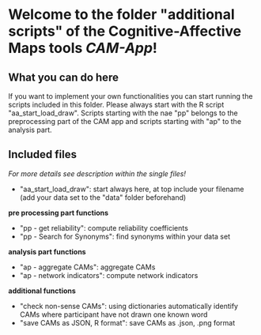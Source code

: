 Welcome to the folder "additional scripts" of the Cognitive-Affective Maps tools *CAM-App*!
======================================================

## What you can do here

If you want to implement your own functionalities you can start running the scripts included in this folder. Please always start with the R script "aa_start_load_draw". Scripts starting with the nae "pp" belongs to the preprocessing part of the CAM app and scripts starting with "ap" to the analysis part. 


## Included files
*For more details see description within the single files!*


* "aa_start_load_draw": start always here, at top include your filename (add your data set to the "data" folder beforehand)

**pre processing part functions**
* "pp - get reliability": compute reliability coefficients
* "pp - Search for Synonyms": find synonyms within your data set

**analysis part functions**
* "ap - aggregate CAMs": aggregate CAMs
* "ap - network indicators": compute network indicators

**additional functions**
* "check non-sense CAMs": using dictionaries automatically identify CAMs where participant have not drawn one known word
* "save CAMs as JSON, R format": save CAMs as .json, .png format


